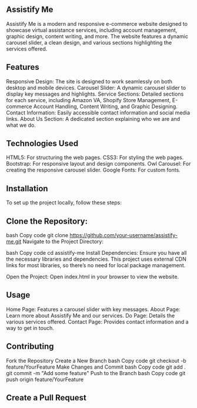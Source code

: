 ## Assistify Me
Assistify Me is a modern and responsive e-commerce website designed to showcase virtual assistance services, including account management, graphic design, content writing, and more. The website features a dynamic carousel slider, a clean design, and various sections highlighting the services offered.

## Features
Responsive Design: The site is designed to work seamlessly on both desktop and mobile devices.
Carousel Slider: A dynamic carousel slider to display key messages and highlights.
Service Sections: Detailed sections for each service, including Amazon VA, Shopify Store Management, E-commerce Account Handling, Content Writing, and Graphic Designing.
Contact Information: Easily accessible contact information and social media links.
About Us Section: A dedicated section explaining who we are and what we do.
## Technologies Used
HTML5: For structuring the web pages.
CSS3: For styling the web pages.
Bootstrap: For responsive layout and design components.
Owl Carousel: For creating the responsive carousel slider.
Google Fonts: For custom fonts.
## Installation
To set up the project locally, follow these steps:

## Clone the Repository:

bash
Copy code
git clone https://github.com/your-username/assistify-me.git
Navigate to the Project Directory:

bash
Copy code
cd assistify-me
Install Dependencies:
Ensure you have all the necessary libraries and dependencies. This project uses external CDN links for most libraries, so there’s no need for local package management.

Open the Project:
Open index.html in your browser to view the website.

## Usage
Home Page: Features a carousel slider with key messages.
About Page: Learn more about Assistify Me and our services.
Do Page: Details the various services offered.
Contact Page: Provides contact information and a way to get in touch.
## Contributing
Fork the Repository
Create a New Branch
bash
Copy code
git checkout -b feature/YourFeature
Make Changes and Commit
bash
Copy code
git add .
git commit -m "Add some feature"
Push to the Branch
bash
Copy code
git push origin feature/YourFeature
## Create a Pull Request
